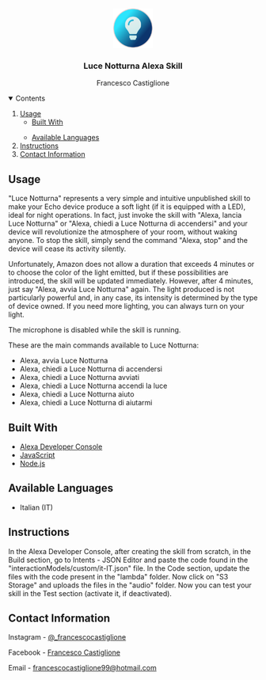 <br />
<p align="center">
  <a href="https://github.com/francescocastiglione/Luce-Notturna-Alexa-Skill">
    <img src="assets/images/it-IT_largeIconUri.png" alt="Luce Notturna" width="80" height="80">
  </a>
  
  <h3 align="center">Luce Notturna Alexa Skill</h3>
  
  <p align="center">
    Francesco Castiglione
  </p>
</p>

<details open="open">
  <summary>Contents</summary>
  <ol>
    <li>
      <a href="#usage">Usage</a>
      <ul>
        <li><a href="#built-with">Built With</a></li>
      </ul>
    </li>
    <ul>
      <li>
          <a href="#available-languages">Available Languages</a>
      </li>
    </ul>
    <li>
      <a href="#instructions">Instructions</a>
    </li>
    <li><a href="#contact-information">Contact Information</a></li>
  </ol>
</details>

## Usage
"Luce Notturna" represents a very simple and intuitive unpublished skill to make your Echo device produce a soft light (if it is equipped with a LED), ideal for night operations.
In fact, just invoke the skill with "Alexa, lancia Luce Notturna" or "Alexa, chiedi a Luce Notturna di accendersi" and your device will revolutionize the atmosphere of your room, without waking anyone.
To stop the skill, simply send the command "Alexa, stop" and the device will cease its activity silently.

Unfortunately, Amazon does not allow a duration that exceeds 4 minutes or to choose the color of the light emitted, but if these possibilities are introduced, the skill will be updated immediately. However, after 4 minutes, just say "Alexa, avvia Luce Notturna" again.
The light produced is not particularly powerful and, in any case, its intensity is determined by the type of device owned. If you need more lighting, you can always turn on your light.

The microphone is disabled while the skill is running.

These are the main commands available to Luce Notturna:
- Alexa, avvia Luce Notturna
- Alexa, chiedi a Luce Notturna di accendersi
- Alexa, chiedi a Luce Notturna avviati
- Alexa, chiedi a Luce Notturna accendi la luce
- Alexa, chiedi a Luce Notturna aiuto
- Alexa, chiedi a Luce Notturna di aiutarmi

## Built With
* [Alexa Developer Console](https://developer.amazon.com/alexa/console/ask)
* [JavaScript](https://www.javascript.com)
* [Node.js](https://nodejs.org/it/)

## Available Languages
* Italian (IT)

## Instructions
In the Alexa Developer Console, after creating the skill from scratch, in the Build section, go to Intents - JSON Editor and paste the code found in the "interactionModels/custom/it-IT.json" file.
In the Code section, update the files with the code present in the "lambda" folder. Now click on "S3 Storage" and uploads the files in the "audio" folder.
Now you can test your skill in the Test section (activate it, if deactivated).

## Contact Information
Instagram - [@_francescocastiglione](https://www.instagram.com/_francescocastiglione/)

Facebook - [Francesco Castiglione](https://www.facebook.com/francesco.castiglione.18/)

Email - francescocastiglione99@hotmail.com
